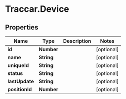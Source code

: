 # Traccar.Device

## Properties
Name | Type | Description | Notes
------------ | ------------- | ------------- | -------------
**id** | **Number** |  | [optional] 
**name** | **String** |  | [optional] 
**uniqueId** | **String** |  | [optional] 
**status** | **String** |  | [optional] 
**lastUpdate** | **String** |  | [optional] 
**positionId** | **Number** |  | [optional] 



